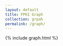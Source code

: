 ```yaml
---
layout: default
title: FPKI Graph
collection: grpah
permalink: /graph/
---        
```

        
{% include graph.html %}
